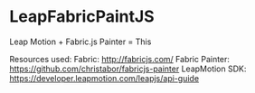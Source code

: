 LeapFabricPaintJS
=================

Leap Motion + Fabric.js Painter = This

Resources used:
Fabric: http://fabricjs.com/
Fabric Painter: https://github.com/christabor/fabricjs-painter
LeapMotion SDK: https://developer.leapmotion.com/leapjs/api-guide
